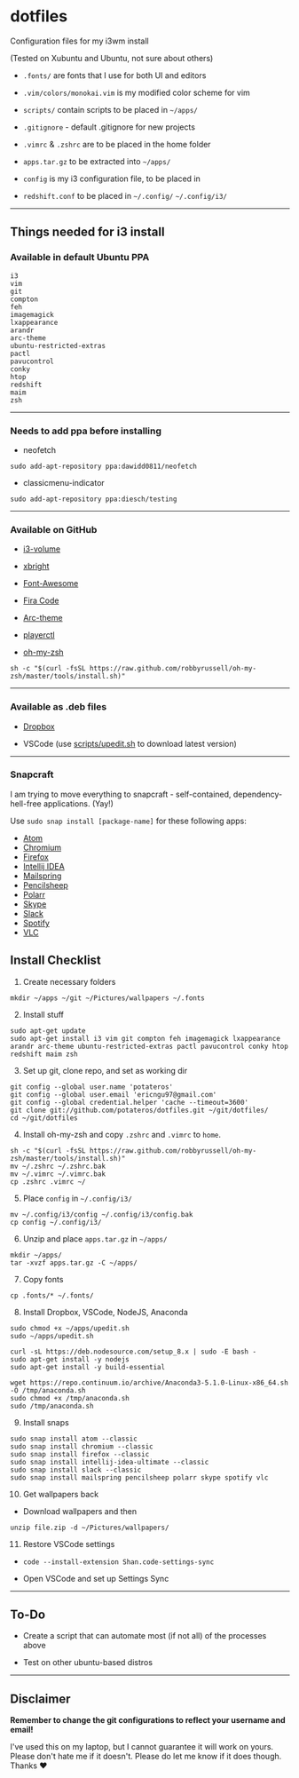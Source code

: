 # dotfiles

Configuration files for my i3wm install

(Tested on Xubuntu and Ubuntu, not sure about others)

- `.fonts/` are fonts that I use for both UI and editors

- `.vim/colors/monokai.vim` is my modified color scheme for vim

- `scripts/` contain scripts to be placed in `~/apps/`

- `.gitignore` - default .gitignore for new projects

- `.vimrc` & `.zshrc` are to be placed in the home folder

- `apps.tar.gz` to be extracted into `~/apps/`

- `config` is my i3 configuration file, to be placed in

- `redshift.conf` to be placed in `~/.config/`
`~/.config/i3/`
---

## Things needed for i3 install


### Available in default Ubuntu PPA
```
i3
vim
git
compton
feh
imagemagick
lxappearance
arandr
arc-theme
ubuntu-restricted-extras
pactl
pavucontrol
conky
htop
redshift
maim
zsh
```

---

### Needs to add ppa before installing
- neofetch
```
sudo add-apt-repository ppa:dawidd0811/neofetch
```
- classicmenu-indicator
```
sudo add-apt-repository ppa:diesch/testing
```

---

### Available on GitHub

- [i3-volume](https://github.com/hastinbe/i3-volume)

- [xbright](https://github.com/snobb/xbright)

- [Font-Awesome](https://github.com/FortAwesome/Font-Awesome/releases)

- [Fira Code](https://github.com/tonsky/FiraCode)

- [Arc-theme](https://github.com/horst3180/Arc-theme)

- [playerctl](https://github.com/acrisci/playerctl/releases)

- [oh-my-zsh](https://github.com/robbyrussell/oh-my-zsh)

`sh -c "$(curl -fsSL https://raw.github.com/robbyrussell/oh-my-zsh/master/tools/install.sh)"`

---

### Available as .deb files

- [Dropbox](https://www.dropbox.com/install-linux)

- VSCode (use [scripts/upedit.sh](./scripts/upedit.sh) to download latest version)

---

### Snapcraft
I am trying to move everything to snapcraft - self-contained, dependency-hell-free applications. (Yay!)

Use `sudo snap install [package-name]` for these following apps:
- [Atom](https://snapcraft.io/atom)
- [Chromium](https://snapcraft.io/chromium)
- [Firefox](https://snapcraft.io/firefox)
- [Intellij IDEA](https://snapcraft.io/intellij-idea-ultimate)
- [Mailspring](https://snapcraft.io/mailspring)
- [Pencilsheep](https://snapcraft.io/pencilsheep)
- [Polarr](https://snapcraft.io/polarr)
- [Skype](https://snapcraft.io/skype)
- [Slack](https://snapcraft.io/slack)
- [Spotify](https://snapcraft.io/spotify)
- [VLC](https://snapcraft.io/vlc)

## Install Checklist

1. Create necessary folders
```
mkdir ~/apps ~/git ~/Pictures/wallpapers ~/.fonts
```

2. Install stuff
```
sudo apt-get update
sudo apt-get install i3 vim git compton feh imagemagick lxappearance arandr arc-theme ubuntu-restricted-extras pactl pavucontrol conky htop redshift maim zsh
```

3. Set up git, clone repo, and set as working dir
```
git config --global user.name 'potateros'
git config --global user.email 'ericngu97@gmail.com'
git config --global credential.helper 'cache --timeout=3600'
git clone git://github.com/potateros/dotfiles.git ~/git/dotfiles/
cd ~/git/dotfiles
```

4. Install oh-my-zsh and copy `.zshrc` and `.vimrc` to `home`.
```
sh -c "$(curl -fsSL https://raw.github.com/robbyrussell/oh-my-zsh/master/tools/install.sh)"
mv ~/.zshrc ~/.zshrc.bak
mv ~/.vimrc ~/.vimrc.bak
cp .zshrc .vimrc ~/
```

5. Place `config` in `~/.config/i3/`
```
mv ~/.config/i3/config ~/.config/i3/config.bak
cp config ~/.config/i3/
```

6. Unzip and place `apps.tar.gz` in `~/apps/`
```
mkdir ~/apps/
tar -xvzf apps.tar.gz -C ~/apps/
```

7. Copy fonts
```
cp .fonts/* ~/.fonts/
```

8. Install Dropbox, VSCode, NodeJS, Anaconda
```
sudo chmod +x ~/apps/upedit.sh
sudo ~/apps/upedit.sh

curl -sL https://deb.nodesource.com/setup_8.x | sudo -E bash -
sudo apt-get install -y nodejs
sudo apt-get install -y build-essential

wget https://repo.continuum.io/archive/Anaconda3-5.1.0-Linux-x86_64.sh -O /tmp/anaconda.sh
sudo chmod +x /tmp/anaconda.sh
sudo /tmp/anaconda.sh
```

9. Install snaps
```
sudo snap install atom --classic
sudo snap install chromium --classic
sudo snap install firefox --classic
sudo snap install intellij-idea-ultimate --classic
sudo snap install slack --classic
sudo snap install mailspring pencilsheep polarr skype spotify vlc
```

10. Get wallpapers back
- Download wallpapers and then
```
unzip file.zip -d ~/Pictures/wallpapers/
```

11. Restore VSCode settings

- `code --install-extension Shan.code-settings-sync`

- Open VSCode and set up Settings Sync

---
## To-Do

- Create a script that can automate most (if not all) of the processes above

- Test on other ubuntu-based distros

---
## Disclaimer

__Remember to change the git configurations to reflect your username and email!__

I've used this on my laptop, but I cannot guarantee it will work on yours. Please don't hate me if it doesn't. Please do let me know if it does though. Thanks ♥
